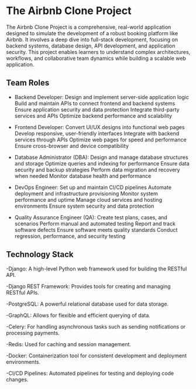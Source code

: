 # The Airbnb Clone Project

The Airbnb Clone Project is a comprehensive, real-world application designed to simulate the development of a robust booking platform like Airbnb. It involves a deep dive into full-stack development, focusing on backend systems, database design, API development, and application security. This project enables learners to understand complex architectures, workflows, and collaborative team dynamics while building a scalable web application.

## Team Roles
- Backend Developer:
Design and implement server-side application logic
Build and maintain APIs to connect frontend and backend systems
Ensure application security and data protection
Integrate third-party services and APIs
Optimize backend performance and scalability

- Frontend Developer:
Convert UI/UX designs into functional web pages
Develop responsive, user-friendly interfaces
Integrate with backend services through APIs
Optimize web pages for speed and performance
Ensure cross-browser and device compatibility

- Database Administrator (DBA):
Design and manage database structures and storage
Optimize queries and indexing for performance
Ensure data security and backup strategies
Perform data migration and recovery when needed
Monitor database health and performance

- DevOps Engineer:
Set up and maintain CI/CD pipelines
Automate deployment and infrastructure provisioning
Monitor system performance and uptime
Manage cloud services and hosting environments
Ensure system security and data protection

- Quality Assurance Engineer (QA):
Create test plans, cases, and scenarios
Perform manual and automated testing
Report and track software defects
Ensure software meets quality standards
Conduct regression, performance, and security testing

## Technology Stack
-Django: A high-level Python web framework used for building the RESTful API.

-Django REST Framework: Provides tools for creating and managing RESTful APIs.

-PostgreSQL: A powerful relational database used for data storage.

-GraphQL: Allows for flexible and efficient querying of data.

-Celery: For handling asynchronous tasks such as sending notifications or processing payments.

-Redis: Used for caching and session management.

-Docker: Containerization tool for consistent development and deployment environments.

-CI/CD Pipelines: Automated pipelines for testing and deploying code changes.